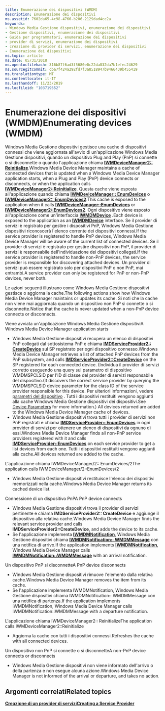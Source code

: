 ```yaml
---
title: Enumerazione dei dispositivi (WMDM)
description: Enumerazione dei dispositivi
ms.assetid: 7602da65-4c98-4766-b206-2129dad4cc2a
keywords:
- Windows Media Gestione dispositivi, enumerazione dei dispositivi
- Gestione dispositivi, enumerazione dei dispositivi
- Guida per programmatori, enumerazione dei dispositivi
- provider di servizi, enumerazione dei dispositivi
- creazione di provider di servizi, enumerazione dei dispositivi
- Enumerazione dei dispositivi
ms.topic: article
ms.date: 05/31/2018
ms.openlocfilehash: 316b87f6ad3f5680e0c22da832da7b1efec24629
ms.sourcegitcommit: cba7f424a292fd7f3a8518947b9466439b455419
ms.translationtype: MT
ms.contentlocale: it-IT
ms.lasthandoff: 11/23/2019
ms.locfileid: "103719552"
---
```

# <a name="enumerating-devices-wmdm"></a><span data-ttu-id="5528c-109">Enumerazione dei dispositivi (WMDM)</span><span class="sxs-lookup"><span data-stu-id="5528c-109">Enumerating devices (WMDM)</span></span>

<span data-ttu-id="5528c-110">Windows Media Gestione dispositivi gestisce una cache di dispositivi connessi che viene aggiornata all'avvio di un'applicazione Windows Media Gestione dispositivi, quando un dispositivo Plug and Play (PnP) si connette o si disconnette o quando l'applicazione chiama [**IWMDeviceManager2:: Reinitialize**](/windows/desktop/api/mswmdm/nf-mswmdm-iwmdevicemanager2-reinitialize).</span><span class="sxs-lookup"><span data-stu-id="5528c-110">Windows Media Device Manager maintains a cache of connected devices that is updated when a Windows Media Device Manager application starts, when a Plug and Play (PnP) device connects or disconnects, or when the application calls [**IWMDeviceManager2::Reinitialize**](/windows/desktop/api/mswmdm/nf-mswmdm-iwmdevicemanager2-reinitialize).</span></span> <span data-ttu-id="5528c-111">Questa cache viene esposta all'applicazione quando chiama [**IWMDeviceManager:: EnumDevices**](/windows/desktop/api/mswmdm/nf-mswmdm-iwmdevicemanager-enumdevices) o [**IWMDeviceManager2:: EnumDevices2**](/windows/desktop/api/mswmdm/nf-mswmdm-iwmdevicemanager2-enumdevices2).</span><span class="sxs-lookup"><span data-stu-id="5528c-111">This cache is exposed to the application when it calls [**IWMDeviceManager::EnumDevices**](/windows/desktop/api/mswmdm/nf-mswmdm-iwmdevicemanager-enumdevices) or [**IWMDeviceManager2::EnumDevices2**](/windows/desktop/api/mswmdm/nf-mswmdm-iwmdevicemanager2-enumdevices2).</span></span> <span data-ttu-id="5528c-112">Ogni dispositivo viene esposto all'applicazione come un'interfaccia [**IWMDMDevice**](/windows/desktop/api/mswmdm/nn-mswmdm-iwmdmdevice) .</span><span class="sxs-lookup"><span data-stu-id="5528c-112">Each device is exposed to the application as an [**IWMDMDevice**](/windows/desktop/api/mswmdm/nn-mswmdm-iwmdmdevice) interface.</span></span> <span data-ttu-id="5528c-113">Se il provider di servizi è registrato per gestire i dispositivi PnP, Windows Media Gestione dispositivi riconoscerà l'elenco corrente dei dispositivi connessi.</span><span class="sxs-lookup"><span data-stu-id="5528c-113">If the service provider is registered to handle PnP devices, Windows Media Device Manager will be aware of the current list of connected devices.</span></span> <span data-ttu-id="5528c-114">Se il provider di servizi è registrato per gestire dispositivi non PnP, il provider di servizi è responsabile dell'individuazione dei dispositivi collegati.</span><span class="sxs-lookup"><span data-stu-id="5528c-114">If the service provider is registered to handle non-PnP devices, the service provider is responsible for discovering attached devices.</span></span> <span data-ttu-id="5528c-115">Un provider di servizi può essere registrato solo per dispositivi PnP o non PnP, mai entrambi.</span><span class="sxs-lookup"><span data-stu-id="5528c-115">A service provider can only be registered for PnP or non-PnP devices, never both.</span></span>

<span data-ttu-id="5528c-116">Le azioni seguenti illustrano come Windows Media Gestione dispositivi gestisce o aggiorna la cache.</span><span class="sxs-lookup"><span data-stu-id="5528c-116">The following actions show how Windows Media Device Manager maintains or updates its cache.</span></span> <span data-ttu-id="5528c-117">Si noti che la cache non viene mai aggiornata quando un dispositivo non PnP si connette o si disconnette.</span><span class="sxs-lookup"><span data-stu-id="5528c-117">Notice that the cache is never updated when a non-PnP device connects or disconnects.</span></span>

<span data-ttu-id="5528c-118">Viene avviata un'applicazione Windows Media Gestione dispositivi</span><span class="sxs-lookup"><span data-stu-id="5528c-118">A Windows Media Device Manager application starts</span></span>

-   <span data-ttu-id="5528c-119">Windows Media Gestione dispositivi recupera un elenco di dispositivi PnP collegati dal sottosistema PnP e chiama [**IMDServiceProvider2:: CreateDevice**](/windows/desktop/api/mswmdm/nf-mswmdm-imdserviceprovider2-createdevice) sul SP registrato per ogni dispositivo connesso.</span><span class="sxs-lookup"><span data-stu-id="5528c-119">Windows Media Device Manager retrieves a list of attached PnP devices from the PnP subsystem, and calls [**IMDServiceProvider2::CreateDevice**](/windows/desktop/api/mswmdm/nf-mswmdm-imdserviceprovider2-createdevice) on the SP registered for each connected device.</span></span> <span data-ttu-id="5528c-120">(Individua il provider di servizi corretto eseguendo una query sul parametro di dispositivo WMDMSPCLSID per l'ID di classe del provider di servizi responsabile del dispositivo.</span><span class="sxs-lookup"><span data-stu-id="5528c-120">(It discovers the correct service provider by querying the WMDMSPCLSID device parameter for the class ID of the service provider responsible for this device.</span></span> <span data-ttu-id="5528c-121">Per ulteriori informazioni, vedere [parametri del dispositivo](device-parameters.md) . Tutti i dispositivi restituiti vengono aggiunti alla cache Windows Media Gestione dispositivi dei dispositivi.</span><span class="sxs-lookup"><span data-stu-id="5528c-121">See [Device Parameters](device-parameters.md) for more information.) All devices returned are added to the Windows Media Device Manager cache of devices.</span></span>
-   <span data-ttu-id="5528c-122">Windows Media Gestione dispositivi trova tutti i provider di servizi non PnP registrati e chiama [**IMDServiceProvider:: EnumDevices**](/windows/desktop/api/mswmdm/nf-mswmdm-imdserviceprovider-enumdevices) in ogni provider di servizi per ottenere un elenco di dispositivi da ognuno di essi.</span><span class="sxs-lookup"><span data-stu-id="5528c-122">Windows Media Device Manager finds all non-PnP service providers registered with it and calls [**IMDServiceProvider::EnumDevices**](/windows/desktop/api/mswmdm/nf-mswmdm-imdserviceprovider-enumdevices) on each service provider to get a list devices from each one.</span></span> <span data-ttu-id="5528c-123">Tutti i dispositivi restituiti vengono aggiunti alla cache.</span><span class="sxs-lookup"><span data-stu-id="5528c-123">All devices returned are added to the cache.</span></span>

<span data-ttu-id="5528c-124">L'applicazione chiama IWMDeviceManager/2:: EnumDevices/2</span><span class="sxs-lookup"><span data-stu-id="5528c-124">The application calls IWMDeviceManager/2::EnumDevices/2</span></span>

-   <span data-ttu-id="5528c-125">Windows Media Gestione dispositivi restituisce l'elenco dei dispositivi memorizzati nella cache.</span><span class="sxs-lookup"><span data-stu-id="5528c-125">Windows Media Device Manager returns its cached device list.</span></span>

<span data-ttu-id="5528c-126">Connessione di un dispositivo PnP</span><span class="sxs-lookup"><span data-stu-id="5528c-126">A PnP device connects</span></span>

-   <span data-ttu-id="5528c-127">Windows Media Gestione dispositivi trova il provider di servizi pertinente e chiama **IMDServiceProvider2:: CreateDevice** e aggiunge il dispositivo alla relativa cache.</span><span class="sxs-lookup"><span data-stu-id="5528c-127">Windows Media Device Manager finds the relevant service provider and calls **IMDServiceProvider2::CreateDevice**, and adds the device to its cache.</span></span>
-   <span data-ttu-id="5528c-128">Se l'applicazione implementa [**IWMDMNotification**](/windows/desktop/api/mswmdm/nn-mswmdm-iwmdmnotification), Windows Media Gestione dispositivi chiama [**IWMDMNotification:: WMDMMessage**](/windows/desktop/api/mswmdm/nf-mswmdm-iwmdmnotification-wmdmmessage) con una notifica di arrivo.</span><span class="sxs-lookup"><span data-stu-id="5528c-128">If the application implements [**IWMDMNotification**](/windows/desktop/api/mswmdm/nn-mswmdm-iwmdmnotification), Windows Media Device Manager calls [**IWMDMNotification::WMDMMessage**](/windows/desktop/api/mswmdm/nf-mswmdm-iwmdmnotification-wmdmmessage) with an arrival notification.</span></span>

<span data-ttu-id="5528c-129">Un dispositivo PnP si disconnette</span><span class="sxs-lookup"><span data-stu-id="5528c-129">A PnP device disconnects</span></span>

-   <span data-ttu-id="5528c-130">Windows Media Gestione dispositivi rimuove l'elemento dalla relativa cache.</span><span class="sxs-lookup"><span data-stu-id="5528c-130">Windows Media Device Manager removes the item from its cache.</span></span>
-   <span data-ttu-id="5528c-131">Se l'applicazione implementa IWMDMNotification, Windows Media Gestione dispositivi chiama IWMDMNotification:: WMDMMessage con una notifica di partenza.</span><span class="sxs-lookup"><span data-stu-id="5528c-131">If the application implements IWMDMNotification, Windows Media Device Manager calls IWMDMNotification::WMDMMessage with a departure notification.</span></span>

<span data-ttu-id="5528c-132">L'applicazione chiama IWMDeviceManager2:: Reinitialize</span><span class="sxs-lookup"><span data-stu-id="5528c-132">The application calls IWMDeviceManager2::Reinitialize</span></span>

-   <span data-ttu-id="5528c-133">Aggiorna la cache con tutti i dispositivi connessi.</span><span class="sxs-lookup"><span data-stu-id="5528c-133">Refreshes the cache with all connected devices.</span></span>

<span data-ttu-id="5528c-134">Un dispositivo non PnP si connette o si disconnette</span><span class="sxs-lookup"><span data-stu-id="5528c-134">A non-PnP device connects or disconnects</span></span>

-   <span data-ttu-id="5528c-135">Windows Media Gestione dispositivi non viene informato dell'arrivo o della partenza e non esegue alcuna azione.</span><span class="sxs-lookup"><span data-stu-id="5528c-135">Windows Media Device Manager is not informed of the arrival or departure, and takes no action.</span></span>

## <a name="related-topics"></a><span data-ttu-id="5528c-136">Argomenti correlati</span><span class="sxs-lookup"><span data-stu-id="5528c-136">Related topics</span></span>

<dl> <dt>

[<span data-ttu-id="5528c-137">**Creazione di un provider di servizi**</span><span class="sxs-lookup"><span data-stu-id="5528c-137">**Creating a Service Provider**</span></span>](creating-a-service-provider.md)
</dt> </dl>

 

 




